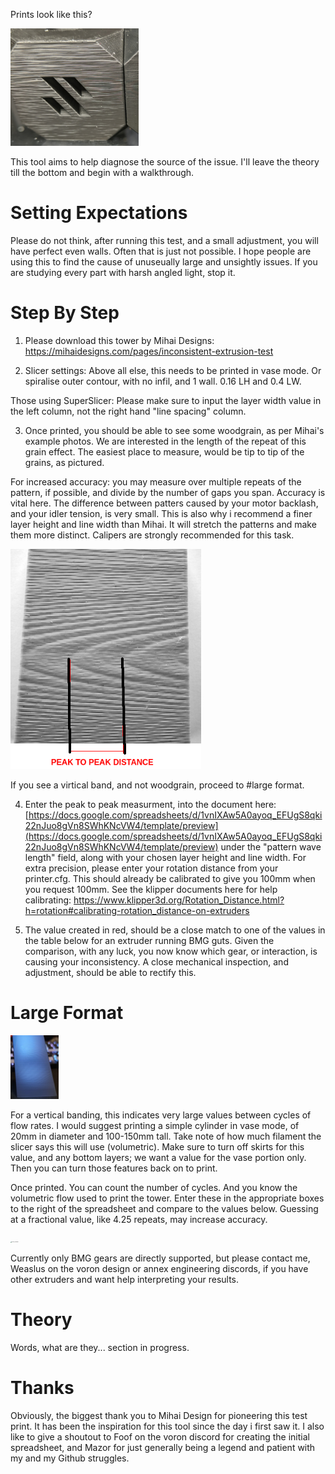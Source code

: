 Prints look like this?

<img src="./Images/cube_example.png" alt="Example Cube" style="zoom:20%;" />

This tool aims to help diagnose the source of the issue. I'll leave the theory till the bottom and begin with a walkthrough.
# Setting Expectations

Please do not think, after running this test, and a small adjustment, you will have perfect even walls. Often that is just not possible. I hope people are using this to find the cause of unuseually large and unsightly issues. If you are studying every part with harsh angled light, stop it.
# Step By Step
1) Please download this tower by Mihai Designs:
https://mihaidesigns.com/pages/inconsistent-extrusion-test

2) Slicer settings: Above all else, this needs to be printed in vase mode. Or spiralise outer contour, with no infil, and 1 wall. 0.16 LH and 0.4 LW.

Those using SuperSlicer: Please make sure to input the layer width value in the left column, not the right hand "line spacing" column.


3) Once printed, you should be able to see some woodgrain, as per Mihai's example photos. We are interested in the length of the repeat of this grain effect. The easiest place to measure, would be tip to tip of the grains, as pictured. 

For increased accuracy: you may measure over multiple repeats of the pattern, if possible, and divide by the number of gaps you span. Accuracy is vital here. The difference between patters caused by your motor backlash, and your idler tension, is very small. This is also why i recommend a finer layer height and line width than Mihai. It will stretch the patterns and make them more distinct. Calipers are strongly recommended for this task.

<img src="./Images/measure_example.png" alt="Measure this" style="zoom:80%;" />

If you see a virtical band, and not woodgrain, proceed to #large format.


4) Enter the peak to peak measurment, into the document here: [https://docs.google.com/spreadsheets/d/1vnIXAw5A0ayoq_EFUgS8qki22nJuo8gVn8SWhKNcVW4/template/preview](https://docs.google.com/spreadsheets/d/1vnIXAw5A0ayoq_EFUgS8qki22nJuo8gVn8SWhKNcVW4/template/preview)
under the "pattern wave length" field, along with your chosen layer height and line width.
For extra precision, please enter your rotation distance from your printer.cfg. This should already be calibrated to give you 100mm when you request 100mm.  See the klipper documents here for help calibrating:
https://www.klipper3d.org/Rotation_Distance.html?h=rotation#calibrating-rotation_distance-on-extruders


5) The value created in red, should be a close match to one of the values in the table below for an extruder running BMG guts.
Given the comparison, with any luck, you now know which gear, or interaction, is causing your inconsistency. A close mechanical inspection, and adjustment, should be able to rectify this.

# Large Format

<img src="Images/vertical1.jpg" alt="vertical_example" style= "zoom:10%;" />

 For a vertical banding, this indicates very large values between cycles of flow rates. I would suggest printing a simple cylinder in vase mode, of 20mm in diameter and 100-150mm tall. Take note of how much filament the slicer says this will use (volumetric). Make sure to turn off skirts for this value, and any bottom layers; we want a value for the vase portion only. Then you can turn those features back on to print.

 Once printed. You can count the number of cycles. And you know the volumetric flow used to print the tower. Enter these in the appropriate boxes to the right of the spreadsheet and compare to the values below. Guessing at a fractional value, like 4.25 repeats, may increase accuracy.

<img src="Images/verticalcylinder.png" alt="vertical_example" style= "zoom:10%;" />

Currently only BMG gears are directly supported, but please contact me, Weaslus on the voron design or annex engineering discords, if you have other extruders and want help interpreting your results.

# Theory
Words, what are they...
section in progress.

# Thanks
Obviously, the biggest thank you to Mihai Design for pioneering this test print. It has been the inspiration for this tool since the day i first saw it.
I also like to give a shoutout to Foof on the voron discord for creating the initial spreadsheet, and Mazor for just generally being a legend and patient with my and my Github struggles.
